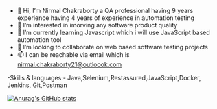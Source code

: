 - 👋 Hi, I’m Nirmal Chakraborty a QA professional having 9 years experience having 4 years of experience in automation testing
- 👀 I’m interested in imorving any software product quality
- 🌱 I’m currently learning Javascript which i will use JavaScript based automation tool
- 💞️ I’m looking to collaborate on web based software testing projects
- 📫 I can be reachable via email which is nirmal.chakraborty21@outloook.com


-Skills & languages:-
Java,Selenium,Restassured,JavaScript,Docker, Jenkins, Git,Postman

[![Anurag's GitHub stats](https://github-readme-stats.vercel.app/api?username=nirmalprojects1988)](https://github.com/anuraghazra/github-readme-stats)
<!---
nirmalprojects1988/nirmalprojects1988 is a ✨ special ✨ repository because its `README.md` (this file) appears on your GitHub profile.
You can click the Preview link to take a look at your changes.
--->
